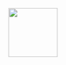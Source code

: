 <div id="header" align="center">
  <img src="https://media.giphy.com/media/v1.Y2lkPTc5MGI3NjExMm1leXhkcXk4ZzJ2cDZlajB5aWs0bnk0anExcWM4aXh0em9ib3FjciZlcD12MV9pbnRlcm5hbF9naWZfYnlfaWQmY3Q9Zw/smdTOTWJV81A8bJ0xt/giphy.gif" width="100"/>
</div>

<div id="badges" align="center">
  <a href="https://vk.com/dbudin">
    <img src="https://komarev.com/ghpvc/?username=Xeosha&style=flat-square&color=blue" alt=""/>
  </a>
</div>
